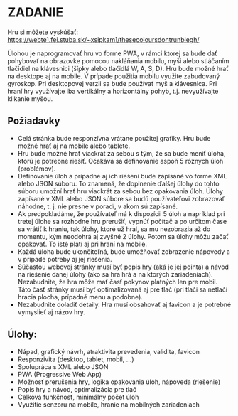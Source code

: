 # ZADANIE

Hru si môžete vyskúšať: https://webte1.fei.stuba.sk/~xsipkam1/thesecoloursdontrunblegh/ 

Úlohou je naprogramovať hru vo forme PWA, v rámci ktorej sa bude dať pohybovať na obrazovke pomocou nakláňania mobilu, myši alebo stláčaním tlačidiel na klávesnici (šípky alebo tlačidlá W, A, S, D). Hru bude možné hrať na desktope aj na mobile. V prípade použitia mobilu využite zabudovaný gyroskop. Pri desktopovej verzii sa bude používať myš a klávesnica. Pri hraní hry využívajte iba vertikálny a horizontálny pohyb, t.j. nevyužívajte klikanie myšou.

## Požiadavky

* Celá stránka bude responzívna vrátane použitej grafiky. Hru bude možné hrať aj na mobile alebo tablete.
* Hru bude možné hrať viackrát za sebou s tým, že sa bude meniť úloha, ktorú je potrebné riešiť. Očakáva sa definovanie aspoň 5 rôznych úloh (problémov).
* Definovanie úloh a prípadne aj ich riešení bude zapísané vo forme XML alebo JSON súboru. To znamená, že doplnenie ďalšej úlohy do tohto súboru umožní hrať hru viackrát za sebou bez opakovania úloh. Úlohy zapísané v XML alebo JSON súbore sa budú používateľovi zobrazovať náhodne, t. j. nie presne v poradí, v akom sú zapísané.
* Ak predpokladáme, že používateľ má k dispozícii 5 úloh a napríklad pri tretej úlohe sa rozhodne hru prerušiť, vypnúť počítač a po určitom čase sa vrátiť k hraniu, tak úlohy, ktoré už hral, sa mu nezobrazia až do momentu, kým neodohrá aj zvyšné 2 úlohy. Potom sa úlohy môžu začať opakovať. To isté platí aj pri hraní na mobile.
* Každá úloha bude ukončiteľná, bude umožňovať zobrazenie nápovedy a v prípade potreby aj jej riešenia.
* Súčasťou webovej stránky musí byť popis hry (aká je jej pointa) a návod na riešenie danej úlohy (ako sa hra hrá a na ktorých zariadeniach). Nezabudnite, že hra môže mať časť pokynov platných len pre mobil. Táto časť stránky musí byť optimalizovaná aj pre tlač (pri tlači sa netlačí hracia plocha, prípadné menu a podobne).
* Nezabudnite doladiť detaily. Hra musí obsahovať aj favicon a je potrebné vymyslieť aj názov hry.

## Úlohy:

* Nápad, grafický návrh, atraktivita prevedenia, validita, favicon
* Responzivita (desktop, tablet, mobil, ...)
* Spolupráca s XML alebo JSON
* PWA (Progressive Web App)
* Možnosť prerušenia hry, logika opakovania úloh, nápoveda (riešenie)
* Popis hry a návod, optimalizácia pre tlač
* Celková funkčnosť, minimálny počet úloh
* Využitie senzoru na mobile, hranie na mobilných zariadeniach
